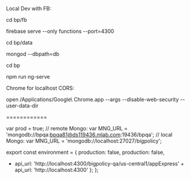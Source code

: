 Local Dev with FB:

cd bp/fb

firebase serve --only functions --port=4300

cd bp/data

mongod --dbpath=db

cd bp

npm run ng-serve


Chrome for localhost CORS:

open /Applications/Google\ Chrome.app --args --disable-web-security --user-data-dir


============

var prod = true;
 // remote Mongo:
 var MNG_URL = 'mongodb://bpqa:bpqa81@ds119436.mlab.com:19436/bpqa';
 // local Mongo:
 var MNG_URL = 'mongodb://localhost:27027/bigpolicy';

 export const environment = {
    production: false,		    production: false,
 -  api_url: 'http://localhost:4300/bigpolicy-qa/us-central1/appExpress'		 +  api_url: 'http://localhost:4300'
  };
};
